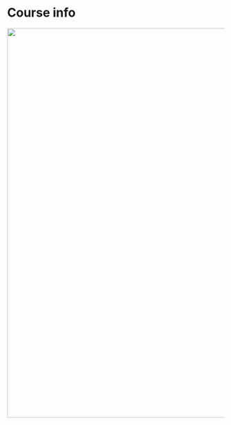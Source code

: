 # Course info
<img src="https://user-images.githubusercontent.com/51888893/212538825-40c5d7cf-d78c-4eb5-bb7c-1096dbb0136c.png" width=900px>



